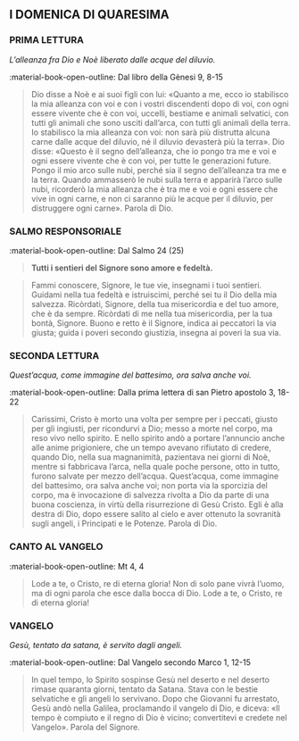 ## I DOMENICA DI QUARESIMA
> 
### PRIMA LETTURA
*L’alleanza fra Dio e Noè liberato dalle acque del diluvio.*

:material-book-open-outline: Dal libro della Gènesi
9, 8-15

> Dio disse a Noè e ai suoi figli con lui: «Quanto a me, ecco io stabilisco la mia alleanza con voi e con i vostri discendenti dopo di voi, con ogni essere vivente che è con voi, uccelli, bestiame e animali selvatici, con tutti gli animali che sono usciti dall’arca, con tutti gli animali della terra. Io stabilisco la mia alleanza con voi: non sarà più distrutta alcuna carne dalle acque del diluvio, né il diluvio devasterà più la terra». Dio disse: «Questo è il segno dell’alleanza, che io pongo tra me e voi e ogni essere vivente che è con voi, per tutte le generazioni future. Pongo il mio arco sulle nubi, perché sia il segno dell’alleanza tra me e la terra. Quando ammasserò le nubi sulla terra e apparirà l’arco sulle nubi, ricorderò la mia alleanza che è tra me e voi e ogni essere che vive in ogni carne, e non ci saranno più le acque per il diluvio, per distruggere ogni carne». Parola di Dio.
> 
### SALMO RESPONSORIALE
:material-book-open-outline: Dal Salmo 24 (25)

>**Tutti i sentieri del Signore sono amore e fedeltà.**

> Fammi conoscere, Signore, le tue vie,
> insegnami i tuoi sentieri.
> Guidami nella tua fedeltà e istruiscimi,
> perché sei tu il Dio della mia salvezza.
> Ricòrdati, Signore, della tua misericordia
> e del tuo amore, che è da sempre.
> Ricòrdati di me nella tua misericordia,
> per la tua bontà, Signore.
> Buono e retto è il Signore,
> indica ai peccatori la via giusta;
> guida i poveri secondo giustizia,
> insegna ai poveri la sua via.
> 
> 
### SECONDA LETTURA
*Quest’acqua, come immagine del battesimo, ora salva anche voi.*

:material-book-open-outline: Dalla prima lettera di san Pietro apostolo
3, 18-22

> Carissimi, Cristo è morto una volta per sempre per i peccati, giusto per gli ingiusti, per ricondurvi a Dio; messo a morte nel corpo, ma reso vivo nello spirito. E nello spirito andò a portare l’annuncio anche alle anime prigioniere, che un tempo avevano rifiutato di credere, quando Dio, nella sua magnanimità, pazientava nei giorni di Noè, mentre si fabbricava l’arca, nella quale poche persone, otto in tutto, furono salvate per mezzo dell’acqua. Quest’acqua, come immagine del battesimo, ora salva anche voi; non porta via la sporcizia del corpo, ma è invocazione di salvezza rivolta a Dio da parte di una buona coscienza, in virtù della risurrezione di Gesù Cristo. Egli è alla destra di Dio, dopo essere salito al cielo e aver ottenuto la sovranità sugli angeli, i Principati e le Potenze. Parola di Dio.
> 
### CANTO AL VANGELO
:material-book-open-outline: Mt 4, 4

> Lode a te, o Cristo, re di eterna gloria!
> Non di solo pane vivrà l’uomo,
> ma di ogni parola che esce dalla bocca di Dio.
> Lode a te, o Cristo, re di eterna gloria!
> 
### VANGELO
*Gesù, tentato da satana, è servito dagli angeli.*

:material-book-open-outline: Dal Vangelo secondo Marco
1, 12-15

> In quel tempo, lo Spirito sospinse Gesù nel deserto e nel deserto rimase quaranta giorni, tentato da Satana. Stava con le bestie selvatiche e gli angeli lo servivano. Dopo che Giovanni fu arrestato, Gesù andò nella Galilea, proclamando il vangelo di Dio, e diceva: «Il tempo è compiuto e il regno di Dio è vicino; convertitevi e credete nel Vangelo». Parola del Signore.